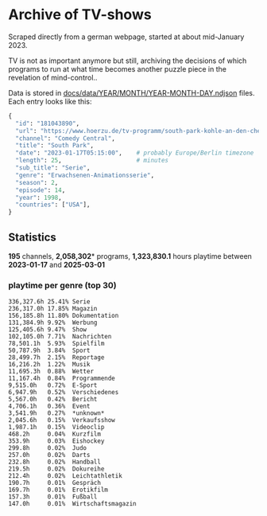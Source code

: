 # Archive of TV-shows

Scraped directly from a german webpage, started at about mid-January 2023.

TV is not as important anymore but still, archiving the decisions of which programs to run at what time
becomes another puzzle piece in the revelation of mind-control.. 

Data is stored in [docs/data/YEAR/MONTH/YEAR-MONTH-DAY.ndjson](docs/data/) files. 
Each entry looks like this:

```python
{
  "id": "181043890", 
  "url": "https://www.hoerzu.de/tv-programm/south-park-kohle-an-den-chefkoch/bid_181043890/", 
  "channel": "Comedy Central", 
  "title": "South Park", 
  "date": "2023-01-17T05:15:00",    # probably Europe/Berlin timezone 
  "length": 25,                     # minutes 
  "sub_title": "Serie", 
  "genre": "Erwachsenen-Animationsserie", 
  "season": 2, 
  "episode": 14, 
  "year": 1998, 
  "countries": ["USA"],
}
```

## Statistics

**195** channels, **2,058,302*** programs, **1,323,830.1** hours playtime between **2023-01-17** and **2025-03-01**


### playtime per genre (top 30)

    336,327.6h 25.41% Serie
    236,317.0h 17.85% Magazin
    156,185.8h 11.80% Dokumentation
    131,384.9h 9.92%  Werbung
    125,405.6h 9.47%  Show
    102,105.0h 7.71%  Nachrichten
    78,501.1h  5.93%  Spielfilm
    50,787.9h  3.84%  Sport
    28,499.7h  2.15%  Reportage
    16,216.2h  1.22%  Musik
    11,695.3h  0.88%  Wetter
    11,167.4h  0.84%  Programmende
    9,515.0h   0.72%  E-Sport
    6,947.9h   0.52%  Verschiedenes
    5,567.0h   0.42%  Bericht
    4,706.1h   0.36%  Event
    3,541.9h   0.27%  *unknown*
    2,045.6h   0.15%  Verkaufsshow
    1,987.1h   0.15%  Videoclip
    468.2h     0.04%  Kurzfilm
    353.9h     0.03%  Eishockey
    299.8h     0.02%  Judo
    257.0h     0.02%  Darts
    232.8h     0.02%  Handball
    219.5h     0.02%  Dokureihe
    212.4h     0.02%  Leichtathletik
    190.7h     0.01%  Gespräch
    169.7h     0.01%  Erotikfilm
    157.3h     0.01%  Fußball
    147.0h     0.01%  Wirtschaftsmagazin
